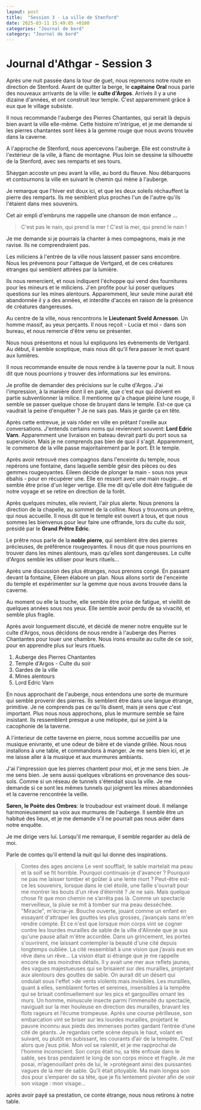 ```yaml
---
layout: post
title:  "Session 3 - La ville de Stenford"
date: 2025-03-11 15:49:05 +0100
categories: "Journal de bord"
category: "Journal de bord"
---
```


# Journal d'Athgar - Session 3

Après une nuit passée dans la tour de guet, nous reprenons notre route en direction de Stenford. Avant de quitter la berge, le **capitaine Oral** nous parle des nouveaux arrivants de la ville: le **culte d'Argos**. Arrivés il y a une dizaine d'années, et ont construit leur temple. C'est apparemment grâce à eux que le village subsiste.

Il nous recommande l'auberge des Pierres Chantantes, qui serait là depuis bien avant la ville elle-même.
Cette histoire m'intrigue, et je me demande si les pierres chantantes sont liées à la gemme rouge que nous avons trouvée dans la caverne.

A l'approche de Stenford, nous apercevons l'auberge. Elle est construite à l'extérieur de la ville, à flanc de montagne. Plus loin se dessine la silhouette de la Stenford, avec ses remparts et ses tours.

Shaygan accoste un peu avant la ville, au bord du fleuve.
Nou débarquons et contournons la ville en suivant le chemin qui mène à l'auberge.

Je remarque que l'hiver est doux ici, et que les deux soleils réchauffent la pierre des remparts. Ils me semblent plus proches l'un de l'autre qu'ils l'étaient dans mes souvenirs.

Cet air empli d'embruns me rappelle une chanson de mon enfance ...
> C'est pas le nain, qui prend la mer ! C'est la mer, qui prend le nain !

Je me demande si je pourrais la chanter à mes compagnons, mais je me ravise. Ils ne comprendraient pas.

Les miliciens à l'entrée de la ville nous laissent passer sans encombre. Nous les prévenons pour l'attaque de Vertgard, et de ces créatures étranges qui semblent attirées par la lumière.

Ils nous remercient, et nous indiquent l'échoppe qui vend des fournitures pour les mineurs et le miliciens. J'en profite pour lui poser quelques questions sur les mines alentours. Apparemment, leur seule mine aurait été abandonnée il y a des années, et interdite d'accès en raison de la présence de créatures dangereuses.

Au centre de la ville, nous rencontrons le **Lieutenant Sveld Arnesson**. Un homme massif, au yeux perçants. Il nous reçoit - Lucia et moi - dans son bureau, et nous remercie d'être venu se présenter.

Nous nous présentons et nous lui expliquons les évènements de Vertgard. Au début, il semble sceptique, mais nous dit qu'il fera passer le mot quant aux lumières.

Il nous recommande ensuite de nous rendre à la taverne pour la nuit. Il nous dit que nous pourrions y trouver des informations sur les environs.

Je profite de demander des précisions sur le culte d'Argos. J'ai l'impression, à la manière dont il en parle, que c'est eux qui doivent en partie subventionner la milice.
Il mentionne qu'a chaque pleine lune rouge, il semble se passer quelque chose de bruyant dans le temple. Est-ce que ça vaudrait la peine d'enquêter ? Je ne sais pas. Mais je garde ça en tête.

Après cette entrevue, je vais rôder en ville en prêtant l'oreille aux conversations. J'entends certains noms qui reviennent souvent: **Lord Edric Varn**. Apparemment une livraison en bateau devrait parti du port sous sa supervision. Mais je ne comprends pas bien de quoi il s'agit. Apparemment, le commerce de la ville passe majoritairement par le port. Et le temple.

Après avoir retrouvé mes compagnos dans l'enceinte du temple, nous repérons une fontaine, dans laquelle semble gésir des pièces ou des gemmes rougeoyantes. Eileen décide de plonger la main - sous nos yeux ébahis - pour en récupérer une. Elle en ressort avec une main rougie... et semble être prise d'un léger vertige. Elle me dit qu'elle doit être fatiguée de notre voyage et se retire en direction de la forêt.

Après quelques minutes, elle revient, l'air plus alerte. Nous prenons la direction de la chapelle, au sommet de la colline. Nous y trouvons un prêtre, qui nous accueille. Il nous dit que le temple est ouvert à tous, et que nous sommes les bienvenus pour leur faire une offrande, lors du culte du soir, présidé par le **Grand Prêtre Edric**.

Le prêtre nous parle de la **noble pierre**, qui semblent être des pierres précieuses, de préférence rougeoyantes. Il nous dit que nous pourrions en trouver dans les mines alentours, mais qu'elles sont dangereuses.
Le culte d'Argos semble les utiliser pour leurs rituels...

Après une discussion des plus étranges, nous prenons congé. En passant devant la fontaine, Eileen élabore un plan. Nous allons sortir de l'enceinte du temple et expérimenter sur la gemme que nous avons trouvée dans la caverne.

Au moment ou elle la touche, elle semble être prise de fatigue, et vieillit de quelques années sous nos yeux. Elle semble avoir perdu de sa vivacité, et semble plus fragile.

Après avoir longuement discuté, et décidé de mener notre enquête sur le culte d'Argos, nous décidons de nous rendre à l'auberge des Pierres Chantantes pour louer une chambre. Nous irons ensuite au culte de ce soir, pour en apprendre plus sur leurs rituels.

1. Auberge des Pierres Chantantes
2. Temple d'Argos - Culte du soir
3. Gardes de la ville
4. Mines alentours
5. Lord Edric Varn

En nous approchant de l'auberge, nous entendons une sorte de murmure qui semble provenir des pierres. Ils semblent être dans une langue étrange, primitive. Je ne comprends pas ce qu'ils disent, mais je sens que c'est important.
Plus nous nous approchons, plus le murmure semble se faire insistant. Ils ressemblent presque a une mélopée, qui se joint à la cacophonie de la taverne.

A l'interieur de cette taverne en pierre, nous somme accueillis par une musique enivrante, et une odeur de bière et de viande grillée. Nous nous installons à une table, et commandons à manger. Je me sens bien ici, et je me laisse aller à la musique et aux murmures ambiants.

J'ai l'impression que les pierres chantent pour moi, et je me sens bien. Je me sens bien.
Je sens aussi quelques vibrations en provenance des sous-sols. Comme si un réseau de tunnels s'étendait sous la ville. Je me demande si ce sont les mêmes tunnels qui joignent les mines abandonnées et la caverne rencontrée la veille.

**Søren, le Poète des Ombres**: le troubadour est vraiment doué. Il mélange harmonieusement sa voix aux murmures de l'auberge. Il semble être un habitué des lieux, et je me demande s'il ne pourrait pas nous aider dans notre enquête.

Je me dirige vers lui. Lorsqu'il me remarque, il semble regarder au delà de moi.

Parle de contes qu'il entend la nuit qui lui donne des inspirations.
>Contes des ages anciens
>Le vent soufflait, le sable martelait ma peau et la soif se fit horrible.
>Pourquoi continuais-je d'avancer ? Pourquoi ne pas me laisser tomber et goûter à une lente mort ? Peut-être est-ce les souvenirs, lorsque dans le ciel étoilé, une faille s'ouvrait pour me montrer les bouts d'un rêve d’éternité ? Je ne sais. Mais quelque chose fit que mon chemin ne s’arrêta pas là.
>Comme un spectacle merveilleux, la pluie se mit à tomber sur ma peau desséchée. "Miracle", m'écriai-je. Bouche ouverte, jouant comme un enfant en essayant d'attraper les gouttes les plus grosses, j’avançais sans m'en rendre compte. Et ce n'est que lorsque mon corps vint se cogner contre les lourdes murailles de sable de la ville 
>d'Alinnée que je sus qu'une pause allait m'être accordée. Dans un grincement, les portes s'ouvrirent, me laissant contempler la beauté d'une cité depuis longtemps oubliée.
>La cité ressemblait à une vision que j’avais eue en rêve dans un rêve... La vision était si étrange que je me rappelle encore de ses moindres détails. Il y avait une mer aux reflets jaunes, des vagues majestueuses qui se brisaient sur des murailles, projetant aux alentours des gouttes de sable. On aurait dit un désert qui ondulait sous l'effet >de vents violents mais invisibles. Les murailles, quant à elles, semblaient fortes et sereines, insensibles à la tempête qui se brisait continuellement sur les pics et gargouilles ornant les murs. Un homme, minuscule insecte parmi l’immensité du spectacle, naviguait sur la mer houleuse en direction des murailles, bravant les flots rageurs et l’écume trompeuse. 
>Après une course périlleuse, son embarcation vint se briser sur les lourdes murailles, projetant le pauvre inconnu aux pieds des immenses portes gardant l’entrée d’une cité de géants.
>Je regardais cette scène depuis le haut, volant en suivant, ou plutôt en subissant, les courants d’air de la tempête. C’est alors que j’eus pitié. Mon vol se ralentit, et je me rapprochai de l’homme inconscient. Son corps était nu, sa tête enfouie dans le sable, ses bras pendaient le long de son corps mince et fragile. Je me posai, m’agenouillant près de lui, le >protégeant ainsi des puissantes vagues de la mer de sable. Qu’il était pitoyable.
>Ma main longea son dos pour s’emparer de sa tête, que je fis lentement pivoter afin de voir son visage : mon visage…
>
après avoir payé sa prestation, ce conte étrange, nous nous retirons à notre table.
